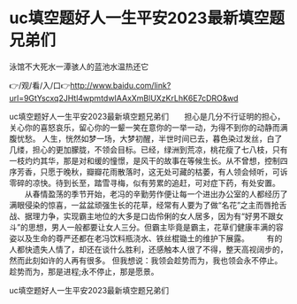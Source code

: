 # uc填空题好人一生平安2023最新填空题兄弟们
泳馆不大死水一潭骇人的蓝池水温热还它

👉/观/看/入/口👉http://www.baidu.com/link?url=9GtYscxq2JHtl4wpmtdwIAAxXmBlUXzKrLhK6E7cDRO&wd

uc填空题好人一生平安2023最新填空题兄弟们　　担心是几分不行证明的担心，关心你的喜怒哀乐，留心你的一颦一笑在意你的一举一动，为得不到你的动静而满腹忧愁。
人生，恍然如梦一场，大梦初醒，半世时间已去，暮色染过发丝，白了几缕，担心的更加朦胧，不领会目标。已经，绿洲到荒凉，桃花瘦了七八枝，只有一枝灼灼其华，那是对和缓的憧憬，是风干的故事在等候生长。从不曾想，控制四序芳香，只愿于晚秋，瓣瓣花雨散落时，这无处可藏的枯萎，有人领会倾听，可诉零碎的凉快。待到长至，踏雪寻梅，似有劳累的追赶，可对症下药，有处安置。
　　从春情盈荡的季节开始，老冯的辛勤劳作便让每一个进出办公室的人都经历了满眼侵染的惊喜，一盆盆顽强生长的花草，经常有人要为了做“名花”之主而唇抢舌战、据理力争，实现霸主地位的大多是口齿伶俐的女人居多，因为有“好男不跟女斗”的思想，男人一般都要让女人三分。但霸主毕竟是霸主，花草们健康丰满的容姿以及生命的尊严还都在老冯饮料瓶浇水、铁丝棍锄土的维护下展露。
　　有的人都快遗失人情了，却还在谈什么胜利，还感触本人很了不得，整天高视阔步的，然而此刻如许的人再有很多。
但我想说：我领会趁势而为，我也领会永不停止。趁势而为，那是进程;永不停止，那是愿景。

uc填空题好人一生平安2023最新填空题兄弟们
